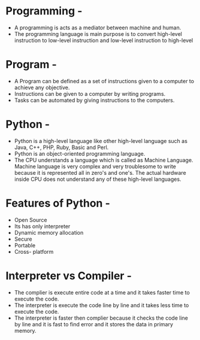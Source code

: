 # Programming -
- A programming is acts as a mediator between machine and human.
- The programming language is main purpose is to convert high-level instruction to low-level instruction and low-level instruction to high-level

# Program -
- A Program can be defined as a set of instructions given to a computer to achieve any objective.
- Instructions can be given to a computer by writing programs.
- Tasks can be automated by giving instructions to the computers.

# Python -
- Python is a high-level language like other high-level language such as Java, C++, PHP, Ruby, Basic and Perl.
- Python is an object-oriented programming language.
- The CPU understands a language which is called as Machine Language. Machine language is very complex and very troublesome to write because it is represented all in zero's and one's. The actual hardware inside CPU does not understand any of these high-level languages.

# Features of Python -
- Open Source
- Its has only interpreter
- Dynamic memory allocation
- Secure
- Portable
- Cross- platform

# Interpreter vs Compiler -
- The complier is execute entire code at a time and it takes faster time to execute the code.
- The interpreter is execute the code line by line and it takes less time to execute the code.
- The interpreter is faster then complier because it checks the code  line by line and it is fast to find error and it stores the data in primary memory. 
  

